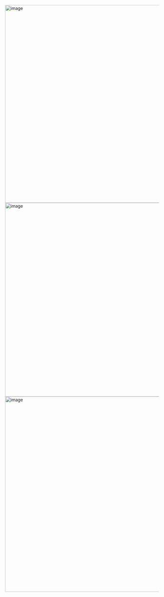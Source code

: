 <img width="646" alt="image" src="https://user-images.githubusercontent.com/89638496/200447191-73617805-dbb8-4179-ac9f-8f1ddd8ae5bf.png">
<img width="633" alt="image" src="https://user-images.githubusercontent.com/89638496/200447218-0d1ba4eb-5e12-44a2-b3fb-251dad34337a.png">
<img width="638" alt="image" src="https://user-images.githubusercontent.com/89638496/200447240-42ede321-610d-4719-9feb-b4efaee32d49.png">
